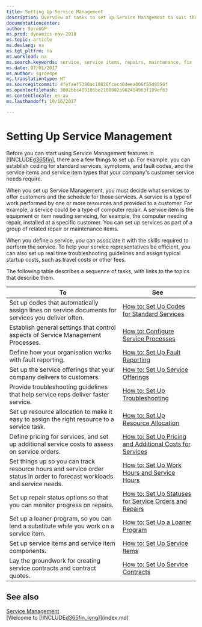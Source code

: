 ```yaml
---
title: Setting Up Service Management
description: Overview of tasks to set up Service Management to suit the way that your organisations manages its services.
documentationcenter: 
author: SorenGP
ms.prod: dynamics-nav-2018
ms.topic: article
ms.devlang: na
ms.tgt_pltfrm: na
ms.workload: na
ms.search.keywords: service, service items, repairs, maintenance, fix
ms.date: 07/01/2017
ms.author: sgroespe
ms.translationtype: HT
ms.sourcegitcommit: 4fefaef7380ac10836fcac404eea006f55d8556f
ms.openlocfilehash: 3002bbc409186be2108092a962484963f109ef63
ms.contentlocale: en-au
ms.lasthandoff: 10/16/2017

---
```


# <a name="setting-up-service-management"></a>Setting Up Service Management
Before you can start using Service Management features in [!INCLUDE[d365fin](includes/d365fin_md.md)], there are a few things to set up. For example, you can establish coding for standard services, symptoms, and fault codes, and the service items and service item types that your company's customer service needs require.  

When you set up Service Management, you must decide what services to offer customers and the schedule for those services. A service is a type of work performed by one or more resources and provided to a customer. For example, a service could be a type of computer repair. A service item is the equipment or item needing servicing, for example, the computer needing repair, installed at a specific customer. You can set up services as part of a group of related repair or maintenance items.  
  
When you define a service, you can associate it with the skills required to perform the service. To help your service representatives be efficient, you can also set up real time troubleshooting guidelines and assign typical startup costs, such as travel costs or other fees.  

The following table describes a sequence of tasks, with links to the topics that describe them.  
  
| To | See |
| --- | --- |
| Set up codes that automatically assign lines on service documents for services you deliver often. |[How to: Set Up Codes for Standard Services](service-how-setup-service-coding.md)|
| Establish general settings that control aspects of Service Management Processes.|[How to: Configure Service Processes](service-setup-service-processes.md)|
| Define how your organisation works with fault reporting. |[How to: Set Up Fault Reporting](service-how-setup-fault-reporting.md) |
| Set up the service offerings that your company delivers to customers.|[How to: Set Up Service Offerings](service-how-setup-service-offerings.md)|
| Provide troubleshooting guidelines that help service reps deliver faster service. |[How to: Set Up Troubleshooting](service-how-setup-troubleshooting.md) |
| Set up resource allocation to make it easy to assign the right resource to a service task. |[How to: Set Up Resource Allocation](service-how-setup-resource-allocation.md) |
| Define pricing for services, and set up additional service costs to assess on service orders. |[How to: Set Up Pricing and Additional Costs for Services](service-how-setup-service-costs-pricing.md)|
| Set things up so you can track resource hours and service order status in order to forecast workloads and service needs.|[How to: Set Up Work Hours and Service Hours](service-how-setup-work-service-hours.md)|
| Set up repair status options so that you can monitor progress on repairs. | [How to: Set Up Statuses for Service Orders and Repairs](service-order-repair-status.md)|
| Set up a loaner program, so you can lend a substitute while you work on a service item. |[How to: Set Up a Loaner Program](service-how-setup-loaner-program.md) |
| Set up service items and service item components. |[How to: Set Up Service Items](service-how-setup-service-items.md) |
| Lay the groundwork for creating service contracts and contract quotes. |[How to: Set Up Service Contracts](service-how-setup-service-contracts.md) |

## <a name="see-also"></a>See also 
[Service Management](service-service.md)  
[Welcome to [!INCLUDE[d365fin_long](includes/d365fin_long_md.md)]](index.md)  

